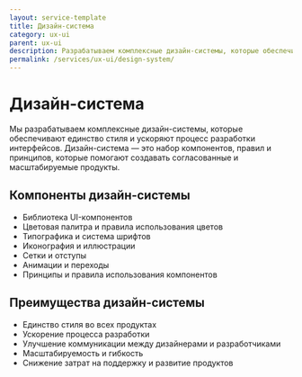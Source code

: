```yaml
---
layout: service-template
title: Дизайн-система
category: ux-ui
parent: ux-ui
description: Разрабатываем комплексные дизайн-системы, которые обеспечивают единство стиля и ускоряют процесс разработки интерфейсов.
permalink: /services/ux-ui/design-system/
---
```


# Дизайн-система

Мы разрабатываем комплексные дизайн-системы, которые обеспечивают единство стиля и ускоряют процесс разработки интерфейсов. Дизайн-система — это набор компонентов, правил и принципов, которые помогают создавать согласованные и масштабируемые продукты.

## Компоненты дизайн-системы

- Библиотека UI-компонентов
- Цветовая палитра и правила использования цветов
- Типографика и система шрифтов
- Иконография и иллюстрации
- Сетки и отступы
- Анимации и переходы
- Принципы и правила использования компонентов

## Преимущества дизайн-системы

- Единство стиля во всех продуктах
- Ускорение процесса разработки
- Улучшение коммуникации между дизайнерами и разработчиками
- Масштабируемость и гибкость
- Снижение затрат на поддержку и развитие продуктов
